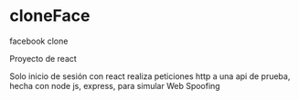 # cloneFace
facebook clone

Proyecto de react

Solo inicio de sesión con react
realiza peticiones http a una api de prueba, hecha con node js, express,
para simular Web Spoofing
